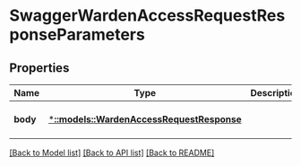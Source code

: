 # SwaggerWardenAccessRequestResponseParameters

## Properties
Name | Type | Description | Notes
------------ | ------------- | ------------- | -------------
**body** | [***::models::WardenAccessRequestResponse**](wardenAccessRequestResponse.md) |  | [optional] [default to null]

[[Back to Model list]](../README.md#documentation-for-models) [[Back to API list]](../README.md#documentation-for-api-endpoints) [[Back to README]](../README.md)


